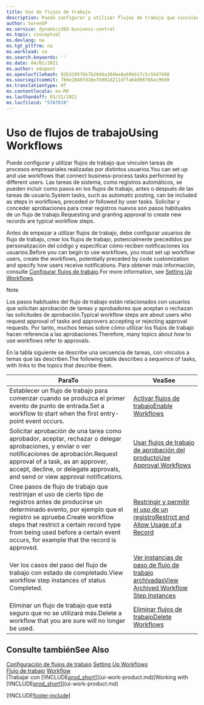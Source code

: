 ```yaml
---
title: Uso de flujos de trabajo
description: Puede configurar y utilizar flujos de trabajo que vinculen tareas de procesos empresariales realizadas por distintos usuarios. Conozca los diferentes pasos que debe seguir para comenzar a usar los flujos de trabajo.
author: SorenGP
ms.service: dynamics365-business-central
ms.topic: conceptual
ms.devlang: na
ms.tgt_pltfrm: na
ms.workload: na
ms.search.keywords: ''
ms.date: 04/01/2021
ms.author: edupont
ms.openlocfilehash: 92b32957bb7b20dda304be8a99bb17c5c5947498
ms.sourcegitcommit: 766e2840fd16efb901d211d7fa64d96766ac99d9
ms.translationtype: HT
ms.contentlocale: es-MX
ms.lasthandoff: 03/31/2021
ms.locfileid: "5787018"
---
```

# <a name="using-workflows"></a><span data-ttu-id="cabaf-104">Uso de flujos de trabajo</span><span class="sxs-lookup"><span data-stu-id="cabaf-104">Using Workflows</span></span>
<span data-ttu-id="cabaf-105">Puede configurar y utilizar flujos de trabajo que vinculen tareas de procesos empresariales realizadas por distintos usuarios.</span><span class="sxs-lookup"><span data-stu-id="cabaf-105">You can set up and use workflows that connect business-process tasks performed by different users.</span></span> <span data-ttu-id="cabaf-106">Las tareas de sistema, como registros automáticos, se pueden incluir como pasos en los flujos de trabajo, antes o después de las tareas de usuario.</span><span class="sxs-lookup"><span data-stu-id="cabaf-106">System tasks, such as automatic posting, can be included as steps in workflows, preceded or followed by user tasks.</span></span> <span data-ttu-id="cabaf-107">Solicitar y conceder aprobaciones para crear registros nuevos son pasos habituales de un flujo de trabajo.</span><span class="sxs-lookup"><span data-stu-id="cabaf-107">Requesting and granting approval to create new records are typical workflow steps.</span></span>  

 <span data-ttu-id="cabaf-108">Antes de empezar a utilizar flujos de trabajo, debe configurar usuarios de flujo de trabajo, crear los flujos de trabajo, potencialmente precedidos por personalización del código y especificar cómo reciben notificaciones los usuarios.</span><span class="sxs-lookup"><span data-stu-id="cabaf-108">Before you can begin to use workflows, you must set up workflow users, create the workflows, potentially preceded by code customization and specify how users receive notifications.</span></span> <span data-ttu-id="cabaf-109">Para obtener más información, consulte [Configurar flujos de trabajo](across-set-up-workflows.md).</span><span class="sxs-lookup"><span data-stu-id="cabaf-109">For more information, see [Setting Up Workflows](across-set-up-workflows.md).</span></span>  

> [!NOTE]  
>  <span data-ttu-id="cabaf-110">Los pasos habituales del flujo de trabajo están relacionados con usuarios que solicitan aprobación de tareas y aprobadores que aceptan o rechazan las solicitudes de aprobación.</span><span class="sxs-lookup"><span data-stu-id="cabaf-110">Typical workflow steps are about users who request approval of tasks and approvers accepting or rejecting approval requests.</span></span> <span data-ttu-id="cabaf-111">Por tanto, muchos temas sobre cómo utilizar los flujos de trabajo hacen referencia a las aprobaciones.</span><span class="sxs-lookup"><span data-stu-id="cabaf-111">Therefore, many topics about how to use workflows refer to approvals.</span></span>  

 <span data-ttu-id="cabaf-112">En la tabla siguiente se describe una secuencia de tareas, con vínculos a temas que las describen.</span><span class="sxs-lookup"><span data-stu-id="cabaf-112">The following table describes a sequence of tasks, with links to the topics that describe them.</span></span>  

|<span data-ttu-id="cabaf-113">**Para**</span><span class="sxs-lookup"><span data-stu-id="cabaf-113">**To**</span></span>|<span data-ttu-id="cabaf-114">**Vea**</span><span class="sxs-lookup"><span data-stu-id="cabaf-114">**See**</span></span>|  
|------------|-------------|  
|<span data-ttu-id="cabaf-115">Establecer un flujo de trabajo para comenzar cuando se produzca el primer evento de punto de entrada.</span><span class="sxs-lookup"><span data-stu-id="cabaf-115">Set a workflow to start when the first entry-point event occurs.</span></span>|[<span data-ttu-id="cabaf-116">Activar flujos de trabajo</span><span class="sxs-lookup"><span data-stu-id="cabaf-116">Enable Workflows</span></span>](across-how-to-enable-workflows.md)|  
|<span data-ttu-id="cabaf-117">Solicitar aprobación de una tarea como aprobador, aceptar, rechazar o delegar aprobaciones, y enviar o ver notificaciones de aprobación.</span><span class="sxs-lookup"><span data-stu-id="cabaf-117">Request approval of a task, as an approver, accept, decline, or delegate approvals, and send or view approval notifications.</span></span>|[<span data-ttu-id="cabaf-118">Usar flujos de trabajo de aprobación del producto</span><span class="sxs-lookup"><span data-stu-id="cabaf-118">Use Approval Workflows</span></span>](across-how-use-approval-workflows.md)|  
|<span data-ttu-id="cabaf-119">Cree pasos de flujo de trabajo que restrinjan el uso de cierto tipo de registros antes de producirse un determinado evento, por ejemplo que el registro se apruebe.</span><span class="sxs-lookup"><span data-stu-id="cabaf-119">Create workflow steps that restrict a certain record type from being used before a certain event occurs, for example that the record is approved.</span></span>|[<span data-ttu-id="cabaf-120">Restringir y permitir el uso de un registro</span><span class="sxs-lookup"><span data-stu-id="cabaf-120">Restrict and Allow Usage of a Record</span></span>](across-how-to-restrict-and-allow-usage-of-a-record.md)|  
|<span data-ttu-id="cabaf-121">Ver los casos del paso del flujo de trabajo con estado de completado.</span><span class="sxs-lookup"><span data-stu-id="cabaf-121">View workflow step instances of status Completed.</span></span>|[<span data-ttu-id="cabaf-122">Ver instancias de paso de flujo de trabajo archivadas</span><span class="sxs-lookup"><span data-stu-id="cabaf-122">View Archived Workflow Step Instances</span></span>](across-how-to-view-archived-workflow-step-instances.md)|  
|<span data-ttu-id="cabaf-123">Eliminar un flujo de trabajo que está seguro que no se utilizará más.</span><span class="sxs-lookup"><span data-stu-id="cabaf-123">Delete a workflow that you are sure will no longer be used.</span></span>|[<span data-ttu-id="cabaf-124">Eliminar flujos de trabajo</span><span class="sxs-lookup"><span data-stu-id="cabaf-124">Delete Workflows</span></span>](across-how-to-delete-workflows.md)|  

## <a name="see-also"></a><span data-ttu-id="cabaf-125">Consulte también</span><span class="sxs-lookup"><span data-stu-id="cabaf-125">See Also</span></span>  
<span data-ttu-id="cabaf-126">[Configuración de flujos de trabajo](across-set-up-workflows.md) </span><span class="sxs-lookup"><span data-stu-id="cabaf-126">[Setting Up Workflows](across-set-up-workflows.md) </span></span>  
<span data-ttu-id="cabaf-127">[Flujo de trabajo](across-workflow.md) </span><span class="sxs-lookup"><span data-stu-id="cabaf-127">[Workflow](across-workflow.md) </span></span>  
<span data-ttu-id="cabaf-128">[Trabajar con [!INCLUDE[prod_short](includes/prod_short.md)]](ui-work-product.md)</span><span class="sxs-lookup"><span data-stu-id="cabaf-128">[Working with [!INCLUDE[prod_short](includes/prod_short.md)]](ui-work-product.md)</span></span>


[!INCLUDE[footer-include](includes/footer-banner.md)]